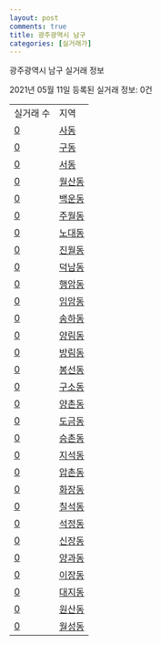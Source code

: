 ```yaml
---
layout: post
comments: true
title: 광주광역시 남구
categories: [실거래가]
---
```


광주광역시 남구 실거래 정보

2021년 05월 11일 등록된 실거래 정보: 0건


<table>
  <tr>
    <td>실거래 수</td>
    <td>지역</td>
  </tr>

  
  <tr>
    <td><a href="2915510100.html">0</a></td>
    <td><a href="2915510100.html">사동</a></td>
  </tr>
    

  <tr>
    <td><a href="2915510200.html">0</a></td>
    <td><a href="2915510200.html">구동</a></td>
  </tr>
    

  <tr>
    <td><a href="2915510300.html">0</a></td>
    <td><a href="2915510300.html">서동</a></td>
  </tr>
    

  <tr>
    <td><a href="2915510400.html">0</a></td>
    <td><a href="2915510400.html">월산동</a></td>
  </tr>
    

  <tr>
    <td><a href="2915510500.html">0</a></td>
    <td><a href="2915510500.html">백운동</a></td>
  </tr>
    

  <tr>
    <td><a href="2915510600.html">0</a></td>
    <td><a href="2915510600.html">주월동</a></td>
  </tr>
    

  <tr>
    <td><a href="2915510700.html">0</a></td>
    <td><a href="2915510700.html">노대동</a></td>
  </tr>
    

  <tr>
    <td><a href="2915510800.html">0</a></td>
    <td><a href="2915510800.html">진월동</a></td>
  </tr>
    

  <tr>
    <td><a href="2915510900.html">0</a></td>
    <td><a href="2915510900.html">덕남동</a></td>
  </tr>
    

  <tr>
    <td><a href="2915511000.html">0</a></td>
    <td><a href="2915511000.html">행암동</a></td>
  </tr>
    

  <tr>
    <td><a href="2915511100.html">0</a></td>
    <td><a href="2915511100.html">임암동</a></td>
  </tr>
    

  <tr>
    <td><a href="2915511200.html">0</a></td>
    <td><a href="2915511200.html">송하동</a></td>
  </tr>
    

  <tr>
    <td><a href="2915511300.html">0</a></td>
    <td><a href="2915511300.html">양림동</a></td>
  </tr>
    

  <tr>
    <td><a href="2915511400.html">0</a></td>
    <td><a href="2915511400.html">방림동</a></td>
  </tr>
    

  <tr>
    <td><a href="2915511500.html">0</a></td>
    <td><a href="2915511500.html">봉선동</a></td>
  </tr>
    

  <tr>
    <td><a href="2915511600.html">0</a></td>
    <td><a href="2915511600.html">구소동</a></td>
  </tr>
    

  <tr>
    <td><a href="2915511700.html">0</a></td>
    <td><a href="2915511700.html">양촌동</a></td>
  </tr>
    

  <tr>
    <td><a href="2915511800.html">0</a></td>
    <td><a href="2915511800.html">도금동</a></td>
  </tr>
    

  <tr>
    <td><a href="2915511900.html">0</a></td>
    <td><a href="2915511900.html">승촌동</a></td>
  </tr>
    

  <tr>
    <td><a href="2915512000.html">0</a></td>
    <td><a href="2915512000.html">지석동</a></td>
  </tr>
    

  <tr>
    <td><a href="2915512100.html">0</a></td>
    <td><a href="2915512100.html">압촌동</a></td>
  </tr>
    

  <tr>
    <td><a href="2915512200.html">0</a></td>
    <td><a href="2915512200.html">화장동</a></td>
  </tr>
    

  <tr>
    <td><a href="2915512300.html">0</a></td>
    <td><a href="2915512300.html">칠석동</a></td>
  </tr>
    

  <tr>
    <td><a href="2915512400.html">0</a></td>
    <td><a href="2915512400.html">석정동</a></td>
  </tr>
    

  <tr>
    <td><a href="2915512500.html">0</a></td>
    <td><a href="2915512500.html">신장동</a></td>
  </tr>
    

  <tr>
    <td><a href="2915512600.html">0</a></td>
    <td><a href="2915512600.html">양과동</a></td>
  </tr>
    

  <tr>
    <td><a href="2915512700.html">0</a></td>
    <td><a href="2915512700.html">이장동</a></td>
  </tr>
    

  <tr>
    <td><a href="2915512800.html">0</a></td>
    <td><a href="2915512800.html">대지동</a></td>
  </tr>
    

  <tr>
    <td><a href="2915512900.html">0</a></td>
    <td><a href="2915512900.html">원산동</a></td>
  </tr>
    

  <tr>
    <td><a href="2915513000.html">0</a></td>
    <td><a href="2915513000.html">월성동</a></td>
  </tr>
    


</table>
    